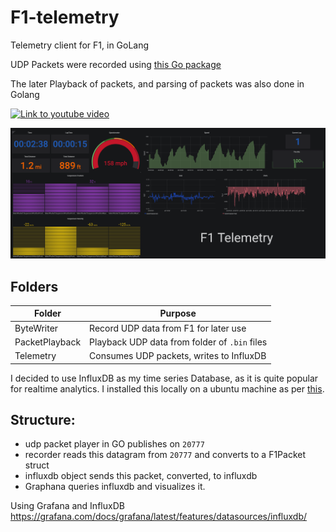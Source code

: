 # F1-telemetry
Telemetry client for F1, in GoLang

UDP Packets were recorded using [this Go package](./ByteWriter)

The later Playback of packets, and parsing of packets was also done in Golang

[![Link to youtube video](./images/dashboard.gif)](https://www.youtube.com/watch?v=BYH2mwke4UE)

![F1 dashboard](./images/Dashboard_03.PNG)

## Folders
| Folder         | Purpose                                       |
| -------------- | --------------------------------------------- |
| ByteWriter     | Record UDP data from F1 for later use         |
| PacketPlayback | Playback UDP data from folder of `.bin` files |
| Telemetry      | Consumes UDP packets, writes to InfluxDB      |

I decided to use InfluxDB as my time series Database, as it is quite popular for realtime analytics.
I installed this locally on a ubuntu machine as per [this](./F1-Telemetry/influxsender/InfluxConnectionInstructions.md).

## Structure:
- udp packet player in GO publishes on `20777`
- recorder reads this datagram from `20777` and converts to a F1Packet struct
- influxdb object sends this packet, converted, to influxdb
- Graphana queries influxdb and visualizes it.

Using Grafana and InfluxDB
https://grafana.com/docs/grafana/latest/features/datasources/influxdb/